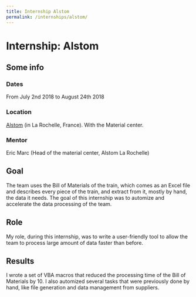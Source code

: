 ```yaml
---
title: Internship Alstom
permalink: /internships/alstom/
---
```


# Internship: Alstom

## Some info

### Dates

From July 2nd 2018 to August 24th 2018

### Location

[Alstom](http://www.alstom.com) (in La Rochelle, France). With the Material center.

### Mentor

Eric Marc (Head of the material center, Alstom La Rochelle)

## Goal

The team uses the Bill of Materials of the train, which comes as an Excel file and describes every piece of the train, and extract from it, mostly by hand, the data it needs.
The goal of this internship was to automize and accelerate the data processing of the team.

## Role

My role, during this internship, was to write a user-friendly tool to allow the team to process large amount of data faster than before.

## Results

I wrote a set of VBA macros that reduced the processing time of the Bill of Materials by 10.
I also automized several tasks that were previously done by hand, like file generation and data management from suppliers.
